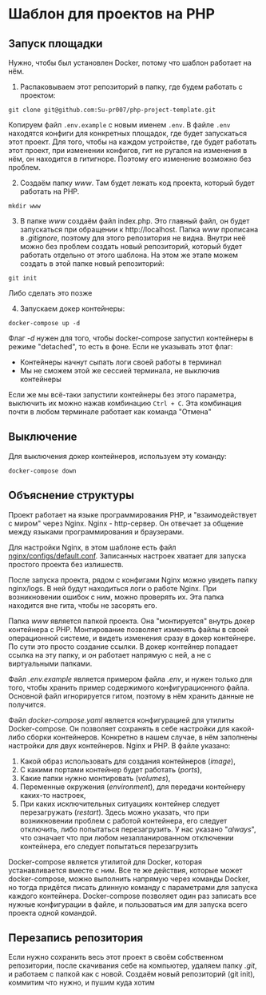 # Шаблон для проектов на PHP

## Запуск площадки
Нужно, чтобы был установлен Docker, потому что шаблон работает на нём.

1. Распаковываем этот репозиторий в папку, где будем работать с проектом:
```shell
git clone git@github.com:Su-pr007/php-project-template.git
```

Копируем файл `.env.example` с новым именем `.env`. В файле `.env` находятся конфиги для конкретных площадок, где будет запускаться этот проект.
Для того, чтобы на каждом устройстве, где будет работать этот проект, при изменении конфигов, гит не ругался на изменения в нём, он находится в гитигноре. Поэтому его изменение возможно без проблем.

2. Создаём папку _www_. Там будет лежать код проекта, который будет работать на PHP.
```shell
mkdir www
```

3. В папке _www_ создаём файл index.php. Это главный файл, он будет запускаться при обращении к http://localhost.
Папка _www_ прописана в _.gitignore_, поэтому для этого репозитория не видна. Внутри неё можно без проблем создать новый репозиторий, который будет работать отдельно от этого шаблона.
На этом же этапе можем создать в этой папке новый репозиторий:
```shell
git init
```
Либо сделать это позже


4. Запускаем докер контейнеры:
```shell
docker-compose up -d
```
Флаг _-d_ нужен для того, чтобы docker-compose запустил контейнеры в режиме "detached", то есть в фоне. Если не указывать этот флаг:
- Контейнеры начнут сыпать логи своей работы в терминал
- Мы не сможем этой же сессией терминала, не выключив контейнеры

Если же мы всё-таки запустили контейнеры без этого параметра, выключить их можно нажав комбинацию ```Ctrl + C```. Эта комбинация почти в любом терминале работает как команда "Отмена"

## Выключение

Для выключения докер контейнеров, используем эту команду:
```shell
docker-compose down
```



## Объяснение структуры

Проект работает на языке программирования PHP, и "взаимодействует с миром" через Nginx.
Nginx - http-сервер. Он отвечает за общение между языками программирования и браузерами.

Для настройки Nginx, в этом шаблоне есть файл [nginx/configs/default.conf](nginx/configs/default.conf).
Записанных настроек хватает для запуска простого проекта без излишеств.

После запуска проекта, рядом с конфигами Nginx можно увидеть папку nginx/logs. В ней будут находиться логи о работе Nginx.
При возникновении ошибок с ним, можно проверять их.
Эта папка находится вне гита, чтобы не засорять его.

Папка _www_ является папкой проекта. Она "монтируется" внутрь докер контейнера с PHP. Монтирование позволяет изменять файлы в своей операционной системе, и видеть изменения сразу в докер контейнере. По сути это просто создание ссылки. В докер контейнер попадает ссылка на эту папку, и он работает напрямую с ней, а не с виртуальными папками.

Файл _.env.example_ является примером файла _.env_, и нужен только для того, чтобы хранить пример содержимого конфигурационного файла. Основной файл игнорируется гитом, поэтому в нём хранить данные не получится.

Файл _docker-compose.yaml_ является конфигурацией для утилиты Docker-compose. Он позволяет сохранять в себе настройки для какой-либо сборки контейнеров.
Конкретно в нашем случае, в нём заполнены настройки для двух контейнеров. Nginx и PHP.
В файле указано:
1. Какой образ использовать для создания контейнеров (_image_),
2. С какими портами контейнер будет работать (_ports_),
3. Какие папки нужно монтировать (_volumes_),
4. Переменные окружения (_environment_), для передачи контейнеру каких-то настроек,
5. При каких исключительных ситуациях контейнер следует перезагружать (_restart_). Здесь можно указать, что при возникновении проблем с работой контейнера, его следует отключить, либо попытаться перезагрузить. У нас указано "_always_", что означает что при любом незапланированном отключении контейнера, его следует попытаться перезагрузить

Docker-compose является утилитой для Docker, которая устанавливается вместе с ним.
Все те же действия, которые может docker-compose, можно выполнить напрямую через команды Docker, но тогда придётся писать длинную команду с параметрами для запуска каждого контейнера.
Docker-compose позволяет один раз записать все нужные конфигурации в файле, и пользоваться им для запуска всего проекта одной командой.



## Перезапись репозитория

Если нужно сохранить весь этот проект в своём собственном репозитории, после скачивания себе на компьютер, удаляем папку _.git_, и работаем с папкой как с новой. Создаём новый репозиторий (git init), коммитим что нужно, и пушим куда хотим


